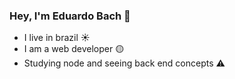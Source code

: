 
### Hey, I'm Eduardo Bach 👋
- I live in brazil ☀️
- I am a web developer 🟡
- Studying node and seeing back end concepts ⚠️
